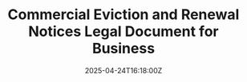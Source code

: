 ---
title: Commercial Eviction and Renewal Notices Legal Document for Business
linkTitle: Commercial Eviction and Renewal Notices Legal Document for Business
date: '2025-04-24T16:18:00Z'
weight: 1
description: No content
draft: false
ref: commercial-eviction-and-renewal-notices-legal-document-for-business
---